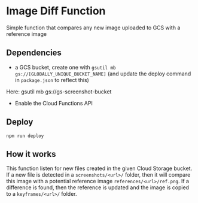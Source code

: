 # Image Diff Function

Simple function that compares any new image uploaded to GCS with a reference image

## Dependencies

- a GCS bucket, create one with `gsutil mb gs://[GLOBALLY_UNIQUE_BUCKET_NAME]` (and update the deploy command in `package.json` to reflect this)

Here:
gsutil mb gs://gs-screenshot-bucket

- Enable the Cloud Functions API

## Deploy

`npm run deploy`

## How it works

This function listen for new files created in the given Cloud Storage bucket.
If a new file is detected in a `screenshots/<url>/` folder, then it will compare this image with a potential reference image `references/<url>/ref.png`.
If a difference is found, then the reference is updated and the image is copied to a `keyframes/<url>/` folder.